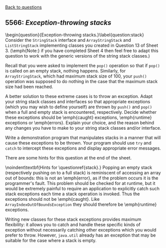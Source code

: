 [Back to questions](../README.md)

## 5566: *Exception-throwing stacks*

\begin{question}{Exception-throwing stacks.}\label{question:stack}
Consider the `StringStack` interface and `ArrayStringStack` and `ListStringStack` implementing classes you
created in Question 13 of Sheet 3.  (\emph{Note:} if you have completed Sheet 4 then feel free to adapt this question to work with the
generic versions of the string stack classes.)

Recall that you were asked to implement the `pop()` operation so that if `pop()` is called on an empty stack, nothing
happens.  Similarly, for `ArrayStringStack`, which had maximum stack size of 100, your `push()` operation was supposed
to do nothing in the case that the maximum stack size had been reached.

A better solution to these extreme cases is to throw an exception.  Adapt your string stack classes and interfaces so that appropriate
exceptions (which you may wish to define yourself) are thrown by `push()` and `pop()` when a full and empty
stack is encountered, respectively.  Decide whether these exceptions should be \emph{caught} exceptions, \emph{runtime} exceptions
or \emph{errors}.  Explain your choice, and the reason behind any changes you have to make to your string stack classes and/or interface.

Write a demonstration program that manipulates stacks in a manner that will cause these exceptions to be thrown.  Your program should
use `try` and `catch` to intercept these exceptions and display appropriate error messages.

There are some hints for this question at the end of the sheet.


\noindent\textbf{Hints for \questionref{stack}.}  Popping an empty stack (respectively pushing on to a full stack) is reminiscent of accessing an array out of bounds: this is not
an \emph{error}, as if the problem occurs it is the programmer's fault.  This problem should be checked for at runtime, but it would be extremely painful to require an application
to explicitly catch such stack exceptions each time a stack operation is invoked.  Thus the exceptions should not be \emph{caught}.  Like `ArrayIndexOutOfBoundsException` they should therefore be \emph{runtime} exceptions.

Writing new classes for these stack exceptions provides maximum flexibility: it allows you to catch and handle these specific kinds of exception without
necessarily catching other exceptions which you would prefer to throw.  However, `java.util` already has an exception that may be suitable
for the case where a stack is empty.

